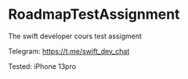 # RoadmapTestAssignment

The swift developer cours test assigment

Telegram:
https://t.me/swift_dev_chat

Tested:
iPhone 13pro
